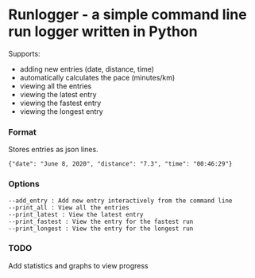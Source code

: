 # Runlogger - a simple command line run logger written in Python

Supports:
* adding new entries (date, distance, time)
* automatically calculates the pace (minutes/km)
* viewing all the entries
* viewing the latest entry
* viewing the fastest entry
* viewing the longest entry


### Format

Stores entries as json lines. 
```
{"date": "June 8, 2020", "distance": "7.3", "time": "00:46:29"}
```

### Options

```
--add_entry : Add new entry interactively from the command line
--print_all : View all the entries
--print_latest : View the latest entry
--print_fastest : View the entry for the fastest run
--print_longest : View the entry for the longest run
```

### TODO

Add statistics and graphs to view progress

